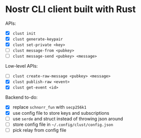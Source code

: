 # Nostr CLI client built with Rust
APIs:
- [x] `clust init`
- [x] `clust generate-keypair`
- [x] `clust set-private <key>`
- [ ] `clust message-from <pubkey>`
- [ ] `clust message-send <pubkey> <message>`

Low-level APIs:
- [ ] `clust create-raw-message <pubkey> <message>`
- [x] `clust publish-raw <event>`
- [x] `clust get-event <id>`

Backend to-do:
- [x] replace `schnorr_fun` with `secp256k1`
- [x] use config file to store keys and subscriptions
- [ ] use `serde` and struct instead of throwing json around
- [ ] store config file in `~/.config/clust/config.json`
- [ ] pick relay from config file